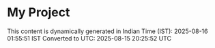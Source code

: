 # My Project

This content is dynamically generated in Indian Time (IST): 2025-08-16 01:55:51 IST
Converted to UTC: 2025-08-15 20:25:52 UTC
